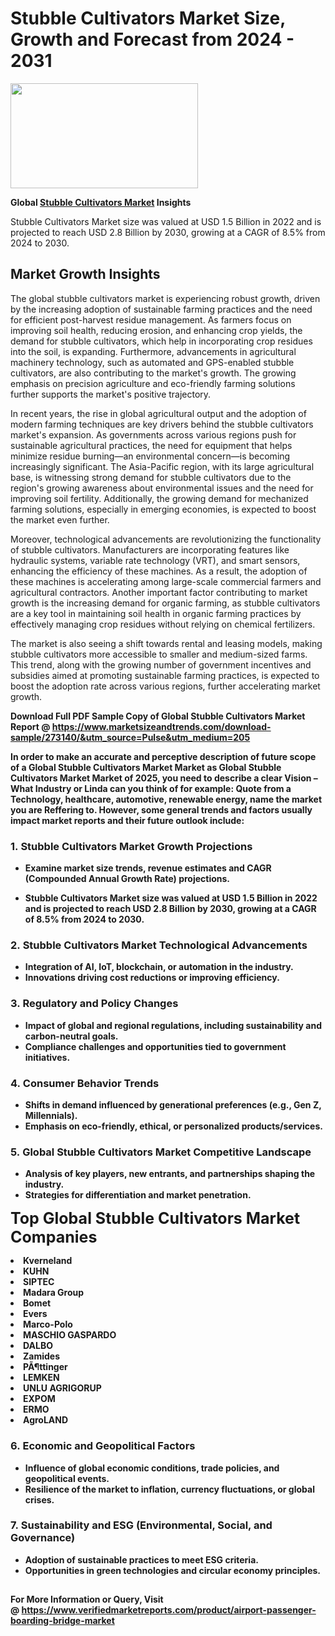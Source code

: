 <H1>Stubble Cultivators Market Size, Growth and Forecast from 2024 - 2031</H1><img class="aligncenter size-medium wp-image-584254" src="https://thirdeyenews.in/wp-content/uploads/2024/09/Global-Market-Research-300x168.jpeg" alt="" width="300" height="168" /><p><strong>Global&nbsp;<a href="https://www.marketsizeandtrends.com/download-sample/273140/&amp;utm_source=Pulse&amp;utm_medium=205">Stubble Cultivators Market</a> Insights</strong></p><p>Stubble Cultivators Market size was valued at USD 1.5 Billion in 2022 and is projected to reach USD 2.8 Billion by 2030, growing at a CAGR of 8.5% from 2024 to 2030.</p><p><h2>Market Growth Insights</h2> <p>The global stubble cultivators market is experiencing robust growth, driven by the increasing adoption of sustainable farming practices and the need for efficient post-harvest residue management. As farmers focus on improving soil health, reducing erosion, and enhancing crop yields, the demand for stubble cultivators, which help in incorporating crop residues into the soil, is expanding. Furthermore, advancements in agricultural machinery technology, such as automated and GPS-enabled stubble cultivators, are also contributing to the market's growth. The growing emphasis on precision agriculture and eco-friendly farming solutions further supports the market's positive trajectory.</p> <p><strong></strong></p> <p>In recent years, the rise in global agricultural output and the adoption of modern farming techniques are key drivers behind the stubble cultivators market's expansion. As governments across various regions push for sustainable agricultural practices, the need for equipment that helps minimize residue burning—an environmental concern—is becoming increasingly significant. The Asia-Pacific region, with its large agricultural base, is witnessing strong demand for stubble cultivators due to the region's growing awareness about environmental issues and the need for improving soil fertility. Additionally, the growing demand for mechanized farming solutions, especially in emerging economies, is expected to boost the market even further.</p> <p>Moreover, technological advancements are revolutionizing the functionality of stubble cultivators. Manufacturers are incorporating features like hydraulic systems, variable rate technology (VRT), and smart sensors, enhancing the efficiency of these machines. As a result, the adoption of these machines is accelerating among large-scale commercial farmers and agricultural contractors. Another important factor contributing to market growth is the increasing demand for organic farming, as stubble cultivators are a key tool in maintaining soil health in organic farming practices by effectively managing crop residues without relying on chemical fertilizers.</p> <p>The market is also seeing a shift towards rental and leasing models, making stubble cultivators more accessible to smaller and medium-sized farms. This trend, along with the growing number of government incentives and subsidies aimed at promoting sustainable farming practices, is expected to boost the adoption rate across various regions, further accelerating market growth.</p> <p><strong></p><p><span class=""><strong>Download Full PDF Sample Copy of Global Stubble Cultivators Market Report</strong> @ <a href="https://www.marketsizeandtrends.com/download-sample/273140/&amp;utm_source=Pulse&amp;utm_medium=205" target="_blank">https://www.marketsizeandtrends.com/download-sample/273140/&amp;utm_source=Pulse&amp;utm_medium=205</a></span></p><p>In order to make an accurate and perceptive description of future scope of a Global&nbsp;Stubble Cultivators Market Market as Global&nbsp;Stubble Cultivators Market Market of 2025, you need to describe a clear Vision &ndash; What Industry or Linda can you think of for example: Quote from a Technology, healthcare, automotive, renewable energy, name the market you are Reffering to. However, some general trends and factors usually impact market reports and their future outlook include:</p><h3>1.&nbsp;<strong>Stubble Cultivators Market Growth Projections</strong></h3><ul><li>Examine market size trends, revenue estimates and CAGR (Compounded Annual Growth Rate) projections.</li><li><p>Stubble Cultivators Market size was valued at USD 1.5 Billion in 2022 and is projected to reach USD 2.8 Billion by 2030, growing at a CAGR of 8.5% from 2024 to 2030.</p></li></ul><h3>2.&nbsp;<strong>Stubble Cultivators Market Technological Advancements</strong></h3><ul><li>Integration of AI, IoT, blockchain, or automation in the industry.</li><li>Innovations driving cost reductions or improving efficiency.</li></ul><h3>3.&nbsp;<strong>Regulatory and Policy Changes</strong></h3><ul><li>Impact of global and regional regulations, including sustainability and carbon-neutral goals.</li><li>Compliance challenges and opportunities tied to government initiatives.</li></ul><h3>4.&nbsp;<strong>Consumer Behavior Trends</strong></h3><ul><li>Shifts in demand influenced by generational preferences (e.g., Gen Z, Millennials).</li><li>Emphasis on eco-friendly, ethical, or personalized products/services.</li></ul><h3>5.&nbsp;<strong>Global Stubble Cultivators Market Competitive Landscape</strong></h3><ul><li>Analysis of key players, new entrants, and partnerships shaping the industry.</li><li>Strategies for differentiation and market penetration.</li></ul><p data-pm-slice="1 1 []"><span style="color: inherit; font-family: inherit; font-size: 25px;">Top Global Stubble Cultivators Market Companies</span></p><div class="" data-test-id=""><p><li>Kverneland</li><li> KUHN</li><li> SIPTEC</li><li> Madara Group</li><li> Bomet</li><li> Evers</li><li> Marco-Polo</li><li> MASCHIO GASPARDO</li><li> DALBO</li><li> Zamides</li><li> PÃ¶ttinger</li><li> LEMKEN</li><li> UNLU AGRIGORUP</li><li> EXPOM</li><li> ERMO</li><li> AgroLAND</li></p></div><h3>6.&nbsp;<strong>Economic and Geopolitical Factors</strong></h3><ul><li>Influence of global economic conditions, trade policies, and geopolitical events.</li><li>Resilience of the market to inflation, currency fluctuations, or global crises.</li></ul><h3>7.&nbsp;<strong>Sustainability and ESG (Environmental, Social, and Governance)</strong></h3><ul><li>Adoption of sustainable practices to meet ESG criteria.</li><li>Opportunities in green technologies and circular economy principles.</li></ul><h2><strong style="font-size: 14px;">For More Information or Query, Visit @&nbsp;</strong><a style="background-color: #ffffff; font-size: 14px;" href="https://www.marketsizeandtrends.com/report/stubble-cultivators-market/" target="_blank">https://www.verifiedmarketreports.com/product/airport-passenger-boarding-bridge-market</a></h2>
